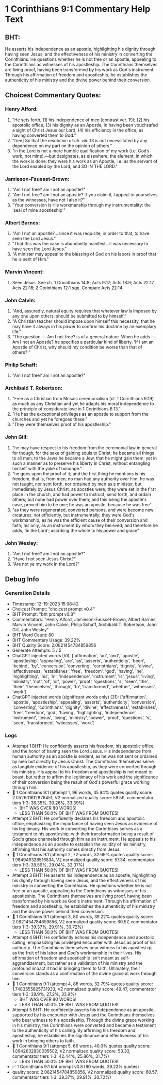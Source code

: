 # 1 Corinthians 9:1 Commentary Help Text

## BHT:
He asserts his independence as an apostle, highlighting his dignity through having seen Jesus, and the effectiveness of his ministry in converting the Corinthians. He questions whether he is not free or an apostle, appealing to the Corinthians as witnesses of his apostleship. The Corinthians themselves are living proof, having been transformed by his work as God's instrument. Through his affirmation of freedom and apostleship, he establishes the authenticity of his ministry and the divine power behind their conversion.

## Choicest Commentary Quotes:
### Henry Alford:
1. "He sets forth, (1) his independence of men (contrast ver. 19); (2) his apostolic office; (3) his dignity as an Apostle, in having been vouchsafed a sight of Christ Jesus our Lord; (4) his efficiency in the office, as having converted them to God."
2. "free] So that the resolution of ch. viii. 13 is not necessitated by any dependence on my part on the opinion of others."
3. "in the Lord is not a mere humble qualification of my work (i.e. God’s work, not mine),—but designates, as elsewhere, the element, in which the work is done: they were his work as an Apostle, i.e. as the servant of the Lord enabled by the Lord, and SO IN THE LORD."

### Jamieson-Fausset-Brown:
1. "Am I not free? am I not an apostle?"
2. "Am I not free? am I not an apostle? If you claim it, I appeal to yourselves as the witnesses, have not I also it?"
3. "Your conversion is His workmanship through my instrumentality: the 'seal of mine apostleship'"

### Albert Barnes:
1. "Am I not an apostle?...since it was requisite, in order to that, to have seen the Lord Jesus."
2. "That this was the case is abundantly manifest...it was necessary to have seen the Lord Jesus."
3. "A minister may appeal to the blessing of God on his labors in proof that he is sent of Him."

### Marvin Vincent:
1. Seen Jesus. See ch. 1 Corinthians 14:8; Acts 9:17; Acts 18:9; Acts 22:17, Acts 22:18; 2 Corinthians 12:1 sqq. Compare Acts 22:14.


### John Calvin:
1. "And, assuredly, natural equity requires that whatever law is imposed by any one upon others, should be submitted to by himself."
2. "A Christian teacher should impose upon himself this necessity, that he may have it always in his power to confirm his doctrine by an exemplary life."
3. "The question — Am I not free? is of a general nature. When he adds — Am I not an Apostle? he specifies a particular kind of liberty. 'If I am an Apostle of Christ, why should my condition be worse than that of others?'"

### Philip Schaff:
1. "Am I not free? am I not an apostle?"

### Archibald T. Robertson:
1. "Free as a Christian from Mosaic ceremonialism (cf. 1 Corinthians 9:19) as much as any Christian and yet he adapts his moral independence to the principle of considerate love in 1 Corinthians 8:13."
2. "He has the exceptional privileges as an apostle to support from the churches and yet he foregoes these."
3. "They were themselves proof of his apostleship."

### John Gill:
1. "he may have respect to his freedom from the ceremonial law in general for though, for the sake of gaining souls to Christ, he became all things to all men; to the Jews he became a Jew, that he might gain them; yet in such a manner as to preserve his liberty in Christ, without entangling himself with the yoke of bondage."
2. "he goes upon the proof of it; and the first thing he mentions is his freedom, that is, from men; no man had any authority over him; he was not taught, nor sent forth, nor ordained by men as a minister, but immediately by Jesus Christ, as apostles were; they were set in the first place in the church, and had power to instruct, send forth, and ordain others; but none had power over them; and this being the apostle's case, proved him to be one; he was an apostle, because he was free"
3. "as they were regenerated, converted persons, and were become new creatures; not efficiently, but instrumentally; they were God's workmanship, as he was the efficient cause of their conversion and faith; his only, as an instrument by whom they believed; and therefore he adds, 'in the Lord'; ascribing the whole to his power and grace"

### John Wesley:
1. "Am I not free? am I not an apostle?" 
2. "Have I not seen Jesus Christ?"
3. "Are not ye my work in the Lord?"


## Debug Info
### Generation Details
- Timestamp: 12-19-2023 15:08:42
- Choicest Prompt: "choicest prompt v0.4"
- BHT Prompt: "bht prompt v0.8"
- Commentators: "Henry Alford, Jamieson-Fausset-Brown, Albert Barnes, Marvin Vincent, John Calvin, Philip Schaff, Archibald T. Robertson, John Gill, John Wesley"
- BHT Word Count: 80
- BHT Commentary Usage: 39.22%
- BHT Quality Score: 2.0821454784859856
- Generate Attempts: 5 / 5
- ChatGPT injected words (51):
	['affirmation', 'an', 'and', 'apostle', 'apostleship', 'appealing', 'are', 'as', 'asserts', 'authenticity', 'been', 'behind', 'by', 'conversion', 'converting', 'corinthians', 'dignity', 'divine', 'effectiveness', 'establishes', 'free', 'freedom', 'god', 'having', 'he', 'highlighting', 'his', 'in', 'independence', 'instrument', 'is', 'jesus', 'living', 'ministry', 'not', 'of', 'or', 'power', 'proof', 'questions', 's', 'seen', 'the', 'their', 'themselves', 'through', 'to', 'transformed', 'whether', 'witnesses', 'work']
- ChatGPT injected words (significant words only) (31):
	['affirmation', 'apostle', 'apostleship', 'appealing', 'asserts', 'authenticity', 'conversion', 'converting', 'corinthians', 'dignity', 'divine', 'effectiveness', 'establishes', 'free', 'freedom', 'god', 'having', 'highlighting', 'independence', 'instrument', 'jesus', 'living', 'ministry', 'power', 'proof', 'questions', 's', 'seen', 'transformed', 'witnesses', 'work']

### Logs
- Attempt 1 BHT: He confidently asserts his freedom, his apostolic office, and the honor of having seen the Lord Jesus. His independence from human authority as an apostle is evident, as he was not sent or ordained by men but directly by Jesus Christ. The Corinthians themselves serve as tangible evidence of his apostleship, as they were converted through his ministry. His appeal to his freedom and apostleship is not meant to boast, but rather to affirm the legitimacy of his work and the significance of their conversion being the result of God's powerful grace working through him.
- 🔄 1 Corinthians 9:1 (attempt 1, 96 words, 35.94% quotes quality score: 2.052601612878451, V2 normalized quality score: 59.59, commentator tiers 1-3: 36.35%, 30.26%, 33.39%) 
	- BHT WAS OVER 80 WORDS! 
	- LESS THAN 50.0% OF BHT WAS FROM QUOTES!
- Attempt 2 BHT: He confidently declares his freedom and apostolic office, emphasizing the importance of having seen Jesus as evidence of his legitimacy. His work in converting the Corinthians serves as a testament to his apostleship, with their transformation being a result of God's grace channeled through him as an instrument. He appeals to his independence as an apostle to establish the validity of his ministry, affirming that his authority comes directly from Jesus.
- 🔄 1 Corinthians 9:1 (attempt 2, 72 words, 32.69% quotes quality score: 1.984949328516834, V2 normalized quality score: 57.34, commentator tiers 1-3: 38.59%, 29.04%, 32.37%) 
	- LESS THAN 50.0% OF BHT WAS FROM QUOTES!
- Attempt 3 BHT: He asserts his independence as an apostle, highlighting his dignity through having seen Jesus, and the effectiveness of his ministry in converting the Corinthians. He questions whether he is not free or an apostle, appealing to the Corinthians as witnesses of his apostleship. The Corinthians themselves are living proof, having been transformed by his work as God's instrument. Through his affirmation of freedom and apostleship, he establishes the authenticity of his ministry and the divine power behind their conversion.
- 🔄 1 Corinthians 9:1 (attempt 3, 80 words, 39.22% quotes quality score: 2.0821454784859856, V2 normalized quality score: 60.57, commentator tiers 1-3: 39.37%, 29.91%, 30.72%) 
	- LESS THAN 50.0% OF BHT WAS FROM QUOTES!
- Attempt 4 BHT: He confidently echoes his independence and apostolic calling, emphasizing his privileged encounter with Jesus as proof of his authority. The Corinthians themselves bear witness to his apostleship, as the fruit of his labor and God's workmanship in their lives. His affirmation of freedom and apostleship isn't meant as self-aggrandizement, but rather as a validation of his ministry and the profound impact it had in bringing them to faith. Ultimately, their conversion stands as a confirmation of the divine grace at work through him.
- 🔄 1 Corinthians 9:1 (attempt 4, 86 words, 32.79% quotes quality score: 1.7483555825731933, V2 normalized quality score: 49.47, commentator tiers 1-3: 38.9%, 27.2%, 33.9%) 
	- BHT WAS OVER 80 WORDS! 
	- LESS THAN 50.0% OF BHT WAS FROM QUOTES!
- Attempt 5 BHT: He confidently asserts his independence as an apostle, supported by his encounter with Jesus and the Corinthians themselves who bear witness to his apostleship. Through the divine grace working in his ministry, the Corinthians were converted and became a testament to the authenticity of his calling. By affirming his freedom and apostleship, he establishes the significance and effectiveness of his work in bringing others to faith.
- 🔄 1 Corinthians 9:1 (attempt 5, 66 words, 40.0% quotes quality score: 1.8642632830085502, V2 normalized quality score: 53.33, commentator tiers 1-3: 42.44%, 25.86%, 31.7%) 
	- LESS THAN 50.0% OF BHT WAS FROM QUOTES!
- ✅ 1 Corinthians 9:1 bht prompt v0.8 (80 words, 39.22% quotes)
- quality score: 2.0821454784859856, V2 normalized quality score: 60.57, commentator tiers 1-3: 39.37%, 29.91%, 30.72%)